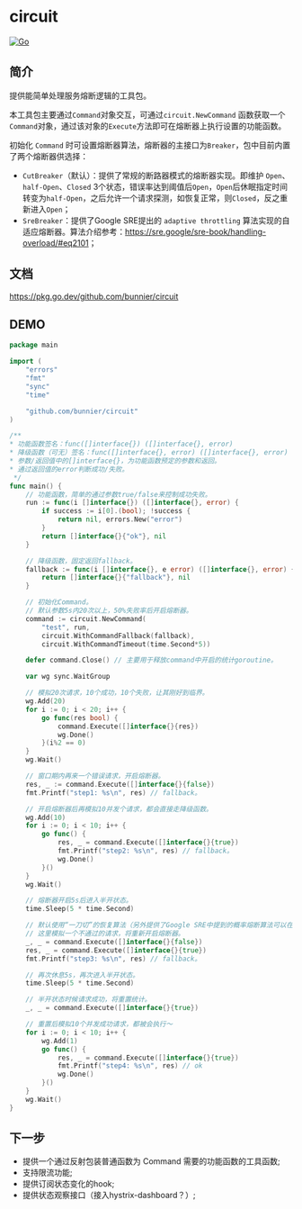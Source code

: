 # circuit

[![Go](https://github.com/bunnier/circuit/actions/workflows/go.yml/badge.svg)](https://github.com/bunnier/circuit/actions/workflows/go.yml)

## 简介

提供能简单处理服务熔断逻辑的工具包。

本工具包主要通过`Command`对象交互，可通过`circuit.NewCommand` 函数获取一个 `Command`对象，通过该对象的`Execute`方法即可在熔断器上执行设置的功能函数。

初始化 `Command` 时可设置熔断器算法，熔断器的主接口为`Breaker`，包中目前内置了两个熔断器供选择：

- `CutBreaker`（默认）：提供了常规的断路器模式的熔断器实现。即维护 `Open`、`half-Open`、`Closed` 3个状态，错误率达到阈值后`Open`，`Open`后休眠指定时间转变为`half-Open`，之后允许一个请求探测，如恢复正常，则`Closed`，反之重新进入`Open`；
- `SreBreaker`：提供了Google SRE提出的 `adaptive throttling` 算法实现的自适应熔断器。算法介绍参考：<https://sre.google/sre-book/handling-overload/#eq2101>；

## 文档

<https://pkg.go.dev/github.com/bunnier/circuit>

## DEMO

```go
package main

import (
	"errors"
	"fmt"
	"sync"
	"time"

	"github.com/bunnier/circuit"
)

/**
* 功能函数签名：func([]interface{}) ([]interface{}, error)
* 降级函数（可无）签名：func([]interface{}, error) ([]interface{}, error)
* 参数/返回值中的[]interface{}，为功能函数预定的参数和返回。
* 通过返回值的error判断成功/失败。
 */
func main() {
	// 功能函数，简单的通过参数true/false来控制成功失败。
	run := func(i []interface{}) ([]interface{}, error) {
		if success := i[0].(bool); !success {
			return nil, errors.New("error")
		}
		return []interface{}{"ok"}, nil
	}

	// 降级函数，固定返回fallback。
	fallback := func(i []interface{}, e error) ([]interface{}, error) {
		return []interface{}{"fallback"}, nil
	}

	// 初始化Command。
	// 默认参数5s内20次以上，50%失败率后开启熔断器。
	command := circuit.NewCommand(
		"test", run,
		circuit.WithCommandFallback(fallback),
		circuit.WithCommandTimeout(time.Second*5))

	defer command.Close() // 主要用于释放command中开启的统计goroutine。

	var wg sync.WaitGroup

	// 模拟20次请求，10个成功，10个失败，让其刚好到临界。
	wg.Add(20)
	for i := 0; i < 20; i++ {
		go func(res bool) {
			command.Execute([]interface{}{res})
			wg.Done()
		}(i%2 == 0)
	}
	wg.Wait()

	// 窗口期内再来一个错误请求，开启熔断器。
	res, _ := command.Execute([]interface{}{false})
	fmt.Printf("step1: %s\n", res) // fallback。

	// 开启熔断器后再模拟10并发个请求，都会直接走降级函数。
	wg.Add(10)
	for i := 0; i < 10; i++ {
		go func() {
			res, _ = command.Execute([]interface{}{true})
			fmt.Printf("step2: %s\n", res) // fallback。
			wg.Done()
		}()
	}
	wg.Wait()

	// 熔断器开启5s后进入半开状态。
	time.Sleep(5 * time.Second)

	// 默认使用“一刀切”的恢复算法（另外提供了Google SRE中提到的概率熔断算法可以在初始化时候切换），半开状态下，只能有一个请求进入尝试，通过就重置统计，不通过重新完全开启熔断器。
	// 这里模拟一个不通过的请求，将重新开启熔断器。
	_, _ = command.Execute([]interface{}{false})
	res, _ = command.Execute([]interface{}{true})
	fmt.Printf("step3: %s\n", res) // fallback。

	// 再次休息5s，再次进入半开状态。
	time.Sleep(5 * time.Second)

	// 半开状态时候请求成功，将重置统计。
	_, _ = command.Execute([]interface{}{true})

	// 重置后模拟10个并发成功请求，都被会执行～
	for i := 0; i < 10; i++ {
		wg.Add(1)
		go func() {
			res, _ = command.Execute([]interface{}{true})
			fmt.Printf("step4: %s\n", res) // ok
			wg.Done()
		}()
	}
	wg.Wait()
}
```

## 下一步

- 提供一个通过反射包装普通函数为 Command 需要的功能函数的工具函数;
- 支持限流功能;
- 提供订阅状态变化的hook;
- 提供状态观察接口（接入hystrix-dashboard？）;